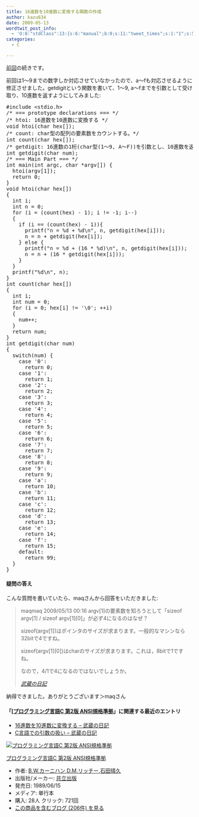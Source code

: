 ```yaml
---
title: 16進数を10進数に変換する関数の作成
author: kazu634
date: 2009-05-13
wordtwit_post_info:
  - 'O:8:"stdClass":13:{s:6:"manual";b:0;s:11:"tweet_times";s:1:"1";s:5:"delay";s:1:"0";s:7:"enabled";s:1:"1";s:10:"separation";i:60;s:7:"version";s:3:"3.7";s:14:"tweet_template";b:0;s:6:"status";i:2;s:6:"result";a:0:{}s:13:"tweet_counter";i:2;s:13:"tweet_log_ids";a:1:{i:0;i:4591;}s:9:"hash_tags";a:0:{}s:8:"accounts";a:1:{i:0;s:7:"kazu634";}}'
categories:
  - C

---
```

<div class="section">
<p>
<a href="http://d.hatena.ne.jp/sirocco634/20090512/1242140262" onclick="__gaTracker('send', 'event', 'outbound-article', 'http://d.hatena.ne.jp/sirocco634/20090512/1242140262', '前回');" target="_blank">前回</a>の続きです。
</p>
  
<p>
    前回は1～9までの数字しか対応させていなかったので、a～fも対応させるように修正させました。getdigitという関数を書いて、1～9, a～fまでを引数として受け取り、10進数を返すようにしてみました:
</p>
  
<pre class="lang:default decode:true ">#include &lt;stdio.h&gt;
/* === prototype declarations === */
/* htoi: 16進数を10進数に変換する */
void htoi(char hex[]);
/* count: char型の配列の要素数をカウントする。*/
int count(char hex[]);
/* getdigit: 16進数の1桁(char型(1～9, A～F))を引数とし、10進数を返す */
int getdigit(char num);
/* === Main Part === */
int main(int argc, char *argv[]) {
  htoi(argv[1]);
  return 0;
}
void htoi(char hex[])
{
  int i;
  int n = 0;
  for (i = (count(hex) - 1); i != -1; i--)
  {
    if (i == (count(hex) - 1)){
      printf("n = %d + %d\n", n, getdigit(hex[i]));
      n = n + getdigit(hex[i]);
    } else {
      printf("n = %d + (16 * %d)\n", n, getdigit(hex[i]));
      n = n + (16 * getdigit(hex[i]));
    }
  }
  printf("%d\n", n);
}
int count(char hex[])
{
  int i;
  int num = 0;
  for (i = 0; hex[i] != '\0'; ++i)
  {
    num++;
  }
  return num;
}
int getdigit(char num)
{
  switch(num) {
    case '0':
      return 0;
    case '1':
      return 1;
    case '2':
      return 2;
    case '3':
      return 3;
    case '4':
      return 4;
    case '5':
      return 5;
    case '6':
      return 6;
    case '7':
      return 7;
    case '8':
      return 8;
    case '9':
      return 9;
    case 'a':
      return 10;
    case 'b':
      return 11;
    case 'c':
      return 12;
    case 'd':
      return 13;
    case 'e':
      return 14;
    case 'f':
      return 15;
    default:
      return 99;
  }
}
</pre>
  
<h4>
    疑問の答え
</h4>
  
<p>
    こんな質問を書いていたら、maqさんから回答をいただきました:
</p>
  
<blockquote title="武蔵の日記" cite="http://d.hatena.ne.jp/sirocco634/">
<p>
      maqmaq 2009/05/13 00:16 argv[1]の要素数を知ろうとして「sizeof argv[1] / sizeof argv[1][0]」が必ず4になるのはなぜ？
</p>
    
<p>
      sizeof(argv[1])はポインタのサイズが求まります。一般的なマシンなら32bitで4ですね。
</p>
    
<p>
      sizeof(argv[1][0])はcharのサイズが求まります。これは，8bitで1ですね。
</p>
    
<p>
      なので，4/1で4になるのではないでしょうか。
</p>
    
<p>
<cite><a href="http://d.hatena.ne.jp/sirocco634/" onclick="__gaTracker('send', 'event', 'outbound-article', 'http://d.hatena.ne.jp/sirocco634/', '武蔵の日記');" target="_blank">武蔵の日記</a></cite>
</p>
</blockquote>
  
<p>
    納得できました。ありがとうございます＞maqさん
</p>
  
<h4>
    「[<a href="http://d.hatena.ne.jp/asin/4320026926" onclick="__gaTracker('send', 'event', 'outbound-article', 'http://d.hatena.ne.jp/asin/4320026926', 'プログラミング言語C 第2版 ANSI規格準拠');">プログラミング言語C 第2版 ANSI規格準拠</a>」に関連する最近のエントリ
</h4>
  
<ul>
<li>
<a href="http://d.hatena.ne.jp/sirocco634/20090512/1242140262" onclick="__gaTracker('send', 'event', 'outbound-article', 'http://d.hatena.ne.jp/sirocco634/20090512/1242140262', ' 16進数を10進数に変換する &#8211; 武蔵の日記');" target="_blank"> 16進数を10進数に変換する &#8211; 武蔵の日記</a>
</li>
<li>
<a href="http://d.hatena.ne.jp/sirocco634/20090510/1241924398" onclick="__gaTracker('send', 'event', 'outbound-article', 'http://d.hatena.ne.jp/sirocco634/20090510/1241924398', ' C言語での引数の扱い &#8211; 武蔵の日記');" target="_blank"> C言語での引数の扱い &#8211; 武蔵の日記</a>
</li>
</ul>
  
<div class="hatena-asin-detail">
<p>
<a href="http://www.amazon.co.jp/dp/4320026926/?tag=hatena_st1-22&ascsubtag=d-7ibv" onclick="__gaTracker('send', 'event', 'outbound-article', 'http://www.amazon.co.jp/dp/4320026926/?tag=hatena_st1-22&ascsubtag=d-7ibv', '');"><img class="hatena-asin-detail-image" title="プログラミング言語C 第2版 ANSI規格準拠" src="https://images-na.ssl-images-amazon.com/images/I/41W69WGATNL._SL160_.jpg" alt="プログラミング言語C 第2版 ANSI規格準拠" /></a>
</p>
    
<div class="hatena-asin-detail-info">
<p class="hatena-asin-detail-title">
<a href="http://www.amazon.co.jp/dp/4320026926/?tag=hatena_st1-22&ascsubtag=d-7ibv" onclick="__gaTracker('send', 'event', 'outbound-article', 'http://www.amazon.co.jp/dp/4320026926/?tag=hatena_st1-22&ascsubtag=d-7ibv', 'プログラミング言語C 第2版 ANSI規格準拠');">プログラミング言語C 第2版 ANSI規格準拠</a>
</p>
      
<ul>
<li>
<span class="hatena-asin-detail-label">作者:</span> <a href="http://d.hatena.ne.jp/keyword/B%2EW%2E%A5%AB%A1%BC%A5%CB%A5%CF%A5%F3" onclick="__gaTracker('send', 'event', 'outbound-article', 'http://d.hatena.ne.jp/keyword/B%2EW%2E%A5%AB%A1%BC%A5%CB%A5%CF%A5%F3', 'B.W.カーニハン');" class="keyword">B.W.カーニハン</a>,<a href="http://d.hatena.ne.jp/keyword/D%2EM%2E%A5%EA%A5%C3%A5%C1%A1%BC" onclick="__gaTracker('send', 'event', 'outbound-article', 'http://d.hatena.ne.jp/keyword/D%2EM%2E%A5%EA%A5%C3%A5%C1%A1%BC', 'D.M.リッチー');" class="keyword">D.M.リッチー</a>,<a href="http://d.hatena.ne.jp/keyword/%C0%D0%C5%C4%C0%B2%B5%D7" onclick="__gaTracker('send', 'event', 'outbound-article', 'http://d.hatena.ne.jp/keyword/%C0%D0%C5%C4%C0%B2%B5%D7', '石田晴久');" class="keyword">石田晴久</a>
</li>
<li>
<span class="hatena-asin-detail-label">出版社/メーカー:</span> <a href="http://d.hatena.ne.jp/keyword/%B6%A6%CE%A9%BD%D0%C8%C7" onclick="__gaTracker('send', 'event', 'outbound-article', 'http://d.hatena.ne.jp/keyword/%B6%A6%CE%A9%BD%D0%C8%C7', '共立出版');" class="keyword">共立出版</a>
</li>
<li>
<span class="hatena-asin-detail-label">発売日:</span> 1989/06/15
</li>
<li>
<span class="hatena-asin-detail-label">メディア:</span> 単行本
</li>
<li>
<span class="hatena-asin-detail-label">購入</span>: 28人 <span class="hatena-asin-detail-label">クリック</span>: 721回
</li>
<li>
<a href="http://d.hatena.ne.jp/asin/4320026926" onclick="__gaTracker('send', 'event', 'outbound-article', 'http://d.hatena.ne.jp/asin/4320026926', 'この商品を含むブログ (206件) を見る');" target="_blank">この商品を含むブログ (206件) を見る</a>
</li>
</ul>
</div>
    
<div class="hatena-asin-detail-foot">
</div>
</div>
</div>

